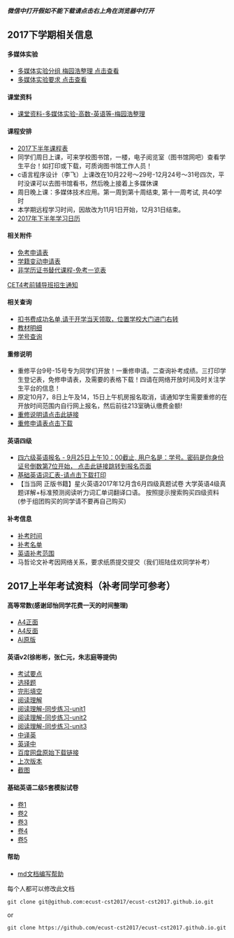 ##### 微信中打开假如不能下载请点击右上角在浏览器中打开

## 2017下学期相关信息

#### 多媒体实验
- [多媒体实验分组 梅园浩整理 点击查看](2017-second-half/多媒体实验分组.jpeg)
- [多媒体实验要求 点击查看](2017-second-half/多媒体实验要求.png)

#### 课堂资料
- [课堂资料-多媒体实验-高数-英语等-梅园浩整理](https://pan.baidu.com/s/1b5cj6Y#list/path=%2F)

#### 课程安排
- [2017下半年课程表](2017-second-half/课程表.png)
- 同学们周日上课，可来学校图书馆，一楼，电子阅览室（图书馆网吧）查看学生平台！如打印或下载，可质询图书馆工作人员！
- c语言程序设计（李飞）上课改在10月22号～29号-12月24号～31号四次，平时没课可以去图书馆看书，然后晚上接着上多媒休课
- 周日晚上课：多媒体技术应用。第一周到第十周结束, 第十一周考试, 共40学时
- 本学期远程学习时间，因故改为11月1日开始，12月31日结束。
- [2017年下半年学习日历](2017-second-half/2017年下半年学习日历.doc)

#### 相关附件
- [免考申请表](attachment/免考申请表.doc)
- [学籍变动申请表](attachment/学籍变动申请表.doc)
- [非学历证书替代课程-免考一览表](attachment/非学历证书替代课程（免考）一览表.xls)

[CET4考前辅导班招生通知](https://mp.weixin.qq.com/s?__biz=MjM5NTg2MzA3Mg==&mid=2651210766&idx=1&sn=f7dbebc8dcdca497013844884ed6ae2f&chksm=bd00eb418a776257b71688313e4adaa4bc25e0cd987a4678272071cb0730963f7bd0d865e577&mpshare=1&scene=1&srcid=0926eBrPo7zZ44UQcriZvbwY&key=47c7b75addac7ce755c16777144b8dc1e969d064e122d210609bea9b4702a63e7bc3deb47516f664eb493c30e16d9ffb8543c2ec202c3e151e67b2fcb02d2fbd83c0b37f292778d5181268be366983f2&ascene=0&uin=MTY4NjQ3NDE4MA%3D%3D&devicetype=iMac+MacBookPro12%2C1+OSX+OSX+10.12.6+build(16G29)&version=12020810&nettype=WIFI&fontScale=100&pass_ticket=Ag436f6EpiRFvMPAm5Z1WyS9f9NZBm2M9ljaYRkEoAo0UeSvuWGG3qQ0Gkj8HtLv)

#### 相关查询
- [扣书费成功名单,请于开学当天领取，位置学校大门进门右转](2017-second-half/扣书费成功名单.jpeg)
- [教材明细](2017-second-half/教材明细.jpeg)
- [学号查询](info/xuehao.png)

#### 重修说明
- 重修平台9号-15号专为同学们开放！一重修申请。二查询补考成绩。三打印学生登记表，免修申请表，及需要的表格下载！四请在网络开放时间及时关注学生平台的信息！
- 原定10月7，8日上午及14，15日上午机房报名取消，请通知学生需要重修的在开放时间范围内自行网上报名，然后前往213室确认缴费金额!
- [重修说明请点击此链接](2017-second-half/chongxiu/read.md)
- [重修申请表点击下载](2017-second-half/chongxiu/重修申请表.doc)

#### 英语四级
- [四六级英语报名 - 9月25日上午10：00截止, 用户名是：学号。密码是你身份证号倒数第7位开始， 点击此链接跳转到报名页面](http://ksbm.ecust.edu.cn)
- [基础英语词汇表-请点击下载打印](attachment/基础英语词汇表.pdf)
- 【当当网 正版书籍】星火英语2017年12月含6月四级真题试卷 大学英语4级真题详解+标准预测阅读听力词汇单词翻译口语。
  按照提示搜索购买四级资料(参于组团购买的同学请不要再自己购买)

#### 补考信息
- [补考时间](bukao/WechatIMG1.png)
- [补考名单](bukao/WechatIMG2.png)
- [英语补考范围](bukao/本科第二册期末考试题型及复习范围1706.doc)
- 马哲论文补考因网络关系，要求纸质提交提交（我们班陆佳欢同学补考）

## 2017上半年考试资料（补考同学可参考）

#### 高等常数(感谢邱怡同学花费一天的时间整理)
- [A4正面](math/高数1.png)
- [A4反面](math/高数2.png)
- [Ai原版](math/高数.ai)

#### 英语v2(徐彬彬，张仁元，朱志庭等提供)
- [考试要点](english/考试要点.jpg)
- [选择题](english/v2/英语期末A-选择题.docx)
- [完形填空](english/v2/英语期末A-完形填空.docx)
- [阅读理解](english/v2/英语期末A-阅读理解.doc)
- [阅读理解-同步练习-unit1](http://note.youdao.com/share/?id=1267222109593a388d32d9d4c71c52bd&type=note#/)
- [阅读理解-同步练习-unit2](http://note.youdao.com/share/?id=9d3ee289fe83267729856f708d694d23&type=note#/)
- [阅读理解-同步练习-unit3](http://note.youdao.com/share/?id=d8b9517786a6d94680575d33540096a2&type=note#/)
- [中译英](english/v2/英语期末A-翻译(中-英)-张仁元提供.docx)
- [英译中](english/v2/英语期末A-翻译(英-中)-徐彬彬提供.docx)
- [百度网盘原始下载链接](http://pan.baidu.com/share/link?shareid=3386488233&uk=523763246)
- [上次版本](english/v1/v1.md)
- [截图](english/cover/cover.md)
#### 基础英语二级5套模拟试卷
- [卷1](english/二级模拟试卷/基础英语二级模拟试卷与解析1.doc)
- [卷2](english/二级模拟试卷/基础英语二级模拟试卷与解析2.doc)
- [卷3](english/二级模拟试卷/基础英语二级模拟试卷与解析3.doc)
- [卷4](english/二级模拟试卷/基础英语二级模拟试卷与解析4.doc)
- [卷5](english/二级模拟试卷/基础英语二级模拟试卷与解析5.doc)

#### 帮助
- [md文档编写帮助](github-pages-help.md)

每个人都可以修改此文档
```
git clone git@github.com:ecust-cst2017/ecust-cst2017.github.io.git
```
or
```angular2html
git clone https://github.com/ecust-cst2017/ecust-cst2017.github.io.git
```
